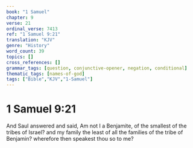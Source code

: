 ```yaml
---
book: "1 Samuel"
chapter: 9
verse: 21
ordinal_verse: 7413
ref: "1 Samuel 9:21"
translation: "KJV"
genre: "History"
word_count: 39
topics: []
cross_references: []
grammar_tags: [question, conjunctive-opener, negation, conditional]
thematic_tags: [names-of-god]
tags: ["Bible","KJV","1-Samuel"]
---
```


# 1 Samuel 9:21

And Saul answered and said, Am not I a Benjamite, of the smallest of the tribes of Israel? and my family the least of all the families of the tribe of Benjamin? wherefore then speakest thou so to me?
